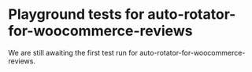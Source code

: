 # Playground tests for auto-rotator-for-woocommerce-reviews
We are still awaiting the first test run for auto-rotator-for-woocommerce-reviews.

